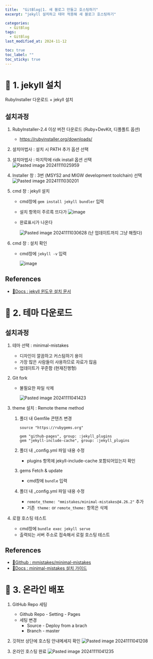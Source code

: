```yaml
---
title:  "GitBlog|1. 새 블로그 만들고 호스팅하기"
excerpt: "jekyll 설치하고 테마 적용해 새 블로그 호스팅하기"

categories:
  - GitBlog
tags:
  - GitBlog
last_modified_at: 2024-11-12

toc: true
toc_label: ""
toc_sticky: true
---
```




# 📒 1. jekyll 설치
RubyInstaller 다운로드 + jekyll 설치

## 설치과정
1. RubyInstaller-2.4 이상 버전 다운로드 (Ruby+DevKit, 디폴폴트 옵션)
	- <https://rubyinstaller.org/downloads/>


2. 설치마법사 : 설치 시 PATH 추가 옵션 선택


3. 설치마법사 : 마지막에 ridk install 옵션 선택
    ![Pasted image 20241111025959](https://github.com/user-attachments/assets/2f301cfa-a2fd-4191-b3b8-e5da6129563f)


4. Installer 창 : 3번 (MSYS2 and MIGW development toolchain) 선택
    ![Pasted image 20241111030201](https://github.com/user-attachments/assets/064f6baf-4eda-4cc7-81f5-d72694c184d6)


5. cmd 창 : jekyll 설치
    - cmd창에 `gem install jekyll bundler` 입력
	- 설치 항목이 주르륵 뜨다가
	![image](https://github.com/user-attachments/assets/10c1fde3-3a59-4d99-9f1e-762fb6b3e23b)
	

    - 완료표시가 나온다
	
		![Pasted image 20241111030628](https://github.com/user-attachments/assets/befef9e9-97c9-4bb7-8ad2-d756e6628806)
		(난 업데이트까지 그냥 해줬다)


6. cmd 창 : 설치 확인
    - cmd창에 `jekyll -v` 입력

		![image](https://github.com/user-attachments/assets/172b8bb6-b7c2-4b54-bd4f-3dfc6b64dd93)


## References
- [🔗Docs : jekyll 윈도우 설치 문서](https://jekyllrb.com/docs/installation/windows/)


# 📒 2. 테마 다운로드

## 설치과정
1. 테마 선택 : minimal-mistakes
	- 디자인이 깔끔하고 커스텀하기 용이
	- 가장 많은 사람들이 사용하므로 자료가 많음
	- 업데이트가 꾸준함 (현재진행형)


2. Git fork
	- 불필요한 파일 삭제

		![Pasted image 20241111041423](https://github.com/user-attachments/assets/344fe5a6-6c54-4896-b439-913001920120)


3. theme 설치 : Remote theme method
	1. 폴더 내 Gemfile 콘텐츠 변경
		```
		source "https://rubygems.org"
		
		gem "github-pages", group: :jekyll_plugins
		gem "jekyll-include-cache", group: :jekyll_plugins
		```
	2. 폴더 내 \_config.yml 파일 내용 수정
		- plugins 항목에 jekyll-include-cache 포함되어있는지 확인

	3. gems Fetch & update
        - cmd창에 `bundle` 입력

	4. 폴더 내 \_config.yml 파일 내용 수정
		- `remote_theme: "mmistakes/minimal-mistakes@4.26.2"` 추가
		- 기존  `theme:` or `remote_theme:` 항목은 삭제


4. 로컬 호스팅 테스트
    - cmd창에 `bundle exec jekyll serve`
    - 출력되는 서버 주소로 접속해서 로컬 호스팅 테스트


## References
- [🔗Github : mmistakes/minimal-mistakes](https://github.com/mmistakes/minimal-mistakes)
- [🔗Docs : minimal-mistakes 설치 가이드](https://mmistakes.github.io/minimal-mistakes/docs/quick-start-guide/#remote-theme-method)


# 📒 3. 온라인 배포
1. GitHub Repo 세팅
	- Github Repo - Setting - Pages
	- 세팅 변경
		- Source - Deploy from a brach
		- Branch - master


2. 깃허브 상단에 호스팅 안내메세지 확인
	![Pasted image 20241111041208](https://github.com/user-attachments/assets/738827ea-568a-4776-9943-6e6ee46b9fd5)


3. 온라인 호스팅 완료
	![Pasted image 20241111041235](https://github.com/user-attachments/assets/e489b14f-a5ed-4ae3-ad2d-4035a402187a)